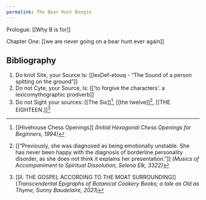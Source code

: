 ```yaml
---
permalink: The Bear Hunt Boogie
---
```

Prologue:
[[Why B is for]]

Chapter One:
[[we are never going on a bear hunt ever again]]


Bibliography
---

1. Do knot Site, your Source Is: [[lexDef-etouq - “The Sound of a person spitting on the ground”]]
2. Do not Cyte, your Source, Is: [['to forgive the characters'. a lexicomythographic prodverb]]
3. Do not Sight your sources: [[The Six]][^6], [[the twelve]][^12], [[THE EIGHTEEN.]][^18]



[^6]:[[Hivehouse Chess Openings]] *(Initial Hexagonal Chess Openings for Beginners, 1994)*
[^12]:[[“Previously, she was diagnosed as being emotionally unstable. She has never been happy with the diagnosis of borderline personality disorder, as she does not think it explains her presentation.”]] (*Musics of Accompaniment to Spiritual Dissolution, Selena Elk, 3322)*
[^18]: [[II. THE GOSPEL ACCORDING TO THE MOAT SURROUNDING]] (*Transcendental Epigraphs of Botanical Cookery Books; a tale as Old as Thyme, Sunny Baudelaire, 2021*)